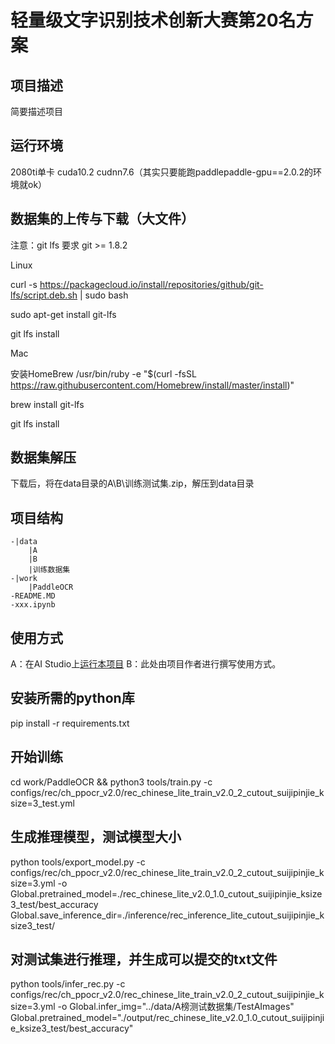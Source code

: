 # 轻量级文字识别技术创新大赛第20名方案

## 项目描述
简要描述项目

## 运行环境
2080ti单卡
cuda10.2
cudnn7.6（其实只要能跑paddlepaddle-gpu==2.0.2的环境就ok）


## 数据集的上传与下载（大文件）
注意：git lfs 要求 git >= 1.8.2

Linux

curl -s https://packagecloud.io/install/repositories/github/git-lfs/script.deb.sh | sudo bash

sudo apt-get install git-lfs

git lfs install

Mac

安装HomeBrew /usr/bin/ruby -e "$(curl -fsSL https://raw.githubusercontent.com/Homebrew/install/master/install)"

brew install git-lfs

git lfs install

## 数据集解压
下载后，将在data目录的A\B\训练测试集.zip，解压到data目录


## 项目结构
```
-|data
    |A
    |B
    |训练数据集
-|work
    |PaddleOCR
-README.MD
-xxx.ipynb
```
## 使用方式
A：在AI Studio上[运行本项目](https://aistudio.baidu.com/aistudio/usercenter)
B：此处由项目作者进行撰写使用方式。

## 安装所需的python库
pip install -r requirements.txt

## 开始训练
cd work/PaddleOCR && python3 tools/train.py -c configs/rec/ch_ppocr_v2.0/rec_chinese_lite_train_v2.0_2_cutout_suijipinjie_ksize=3_test.yml

## 生成推理模型，测试模型大小
python tools/export_model.py -c configs/rec/ch_ppocr_v2.0/rec_chinese_lite_train_v2.0_2_cutout_suijipinjie_ksize=3.yml -o Global.pretrained_model=./rec_chinese_lite_v2.0_1.0_cutout_suijipinjie_ksize3_test/best_accuracy  Global.save_inference_dir=./inference/rec_inference_lite_cutout_suijipinjie_ksize3_test/

## 对测试集进行推理，并生成可以提交的txt文件
python tools/infer_rec.py -c configs/rec/ch_ppocr_v2.0/rec_chinese_lite_train_v2.0_2_cutout_suijipinjie_ksize=3.yml -o Global.infer_img="../data/A榜测试数据集/TestAImages" Global.pretrained_model="./output/rec_chinese_lite_v2.0_1.0_cutout_suijipinjie_ksize3_test/best_accuracy"

